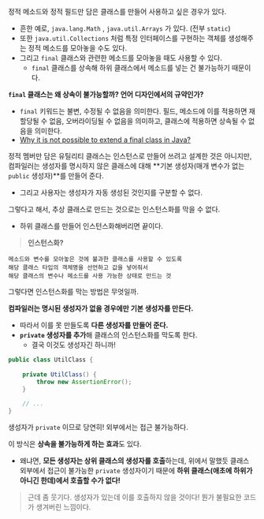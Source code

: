 정적 메소드와 정적 필드만 담은 클래스를 만들어 사용하고 싶은 경우가 있다. 

- 흔한 예로, `java.lang.Math` , `java.util.Arrays` 가 있다. (전부 `static`)
- 또한 `java.util.Collections` 처럼 특정 인터페이스를 구현하는 객체를 생성해주는 정적 메소드를 모아놓을 수도 있다.
- 그리고 `final` 클래스와 관련한 메소드를 모아놓을 때도 사용할 수 있다.
  - `final` 클래스를 상속해 하위 클래스에서 메소드를 넣는 건 불가능하기 때문이다.

**`final` 클래스는 왜 상속이 불가능할까? 언어 디자인에서의 규약인가?**
- `final` 키워드는 불변, 수정될 수 없음을 의미한다. 필드, 메소드에 이를 적용하면 재할당될 수 없음, 오버라이딩될 수 없음을 의미하고, 클래스에 적용하면 상속될 수 없음을 의미한다.
- [Why it is not possible to extend a final class in Java?](https://dev.to/amarlearning/why-it-is-not-possible-to-extend-a-final-class-in-java-5467)
    
정적 멤버만 담은 유틸리티 클래스는 인스턴스로 만들어 쓰려고 설계한 것은 아니지만, 컴파일러는 생성자를 명시하지 않은 클래스에 대해 **기본 생성자(매개 변수가 없는 `public` 생성자)**를 만들어 준다.
- 그리고 사용자는 생성자가 자동 생성된 것인지를 구분할 수 없다.

그렇다고 해서, 추상 클래스로 만드는 것으로는 인스턴스화를 막을 수 없다.
- 하위 클래스를 만들어 인스턴스화해버리면 끝이다.

> **인스턴스화?**
```
메소드와 변수를 모아놓은 것에 불과한 클래스를 사용할 수 있도록
해당 클래스 타입의 객체명을 선언하고 값을 넣어줘서
해당 클래스의 변수나 메소드를 사용 가능한 상태로 만드는 것
```

그렇다면 인스턴스화를 막는 방법은 무엇일까.

**컴파일러는 명시된 생성자가 없을 경우에만 기본 생성자를 만든다.** 
- 따라서 이를 못 만들도록 **다른 생성자를 만들어 준다.**
- **`private` 생성자를 추가**해 클래스의 인스턴스화를 막도록 한다.
    - 결국 이것도 생성자긴 하니까!

```java
public class UtilClass {
    
    private UtilClass() {
        throw new AssertionError();
    }
    
    // ...
}
```

생성자가 `private` 이므로 당연히! 외부에서는 접근 불가능하다.

이 방식은 **상속을 불가능하게 하는 효과**도 있다. 
- 왜냐면, **모든 생성자는 상위 클래스의 생성자를 호출**하는데, 위에서 말했듯 클래스 외부에서 접근이 불가능한 `private` 생성자이기 때문에 **하위 클래스(애초에 하위가 아니긴 한데)에서 호출할 수가 없다!**

> 근데 좀 웃기다. 생성자가 있는데 이를 호출하지 않을 것이다! 뭔가 불필요한 코드가 생겨버린 느낌이다.